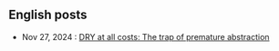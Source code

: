 ## English posts

 - Nov 27, 2024 : [DRY at all costs: The trap of premature abstraction](hasty-abstraction.md)
